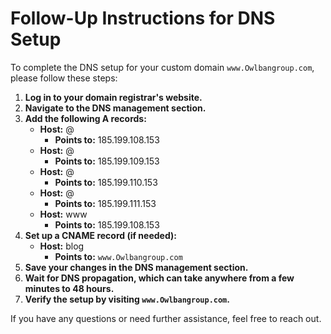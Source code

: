 # Follow-Up Instructions for DNS Setup

To complete the DNS setup for your custom domain `www.Owlbangroup.com`, please follow these steps:

1. **Log in to your domain registrar's website.**
2. **Navigate to the DNS management section.**
3. **Add the following A records:**
   - **Host:** @
     - **Points to:** 185.199.108.153
   - **Host:** @
     - **Points to:** 185.199.109.153
   - **Host:** @
     - **Points to:** 185.199.110.153
   - **Host:** @
     - **Points to:** 185.199.111.153
   - **Host:** www
     - **Points to:** 185.199.108.153
4. **Set up a CNAME record (if needed):**
   - **Host:** blog
     - **Points to:** `www.Owlbangroup.com`
5. **Save your changes in the DNS management section.**
6. **Wait for DNS propagation, which can take anywhere from a few minutes to 48 hours.**
7. **Verify the setup by visiting `www.Owlbangroup.com`.**

If you have any questions or need further assistance, feel free to reach out.
